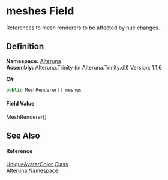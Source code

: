 # meshes Field


References to mesh renderers to be affected by hue changes.



## Definition
**Namespace:** <a href="N_Alteruna">Alteruna</a>  
**Assembly:** Alteruna.Trinity (in Alteruna.Trinity.dll) Version: 1.1.6

**C#**
``` C#
public MeshRenderer[] meshes
```



#### Field Value
MeshRenderer[]

## See Also


#### Reference
<a href="T_Alteruna_UniqueAvatarColor">UniqueAvatarColor Class</a>  
<a href="N_Alteruna">Alteruna Namespace</a>  
